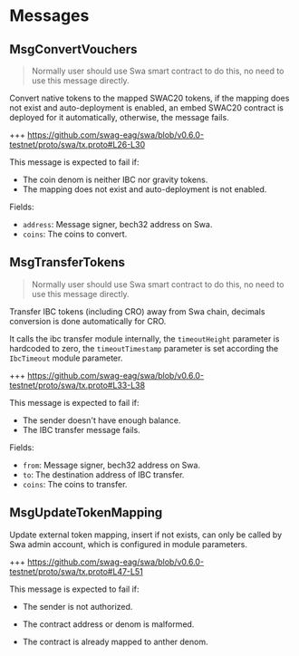<!-- order: 4 -->

# Messages

## MsgConvertVouchers

> Normally user should use Swa smart contract to do this, no need to use this message directly.

Convert native tokens to the mapped SWAC20 tokens, if the mapping does not exist and auto-deployment is enabled, an embed SWAC20 contract is deployed for it automatically, otherwise, the message fails.

+++ https://github.com/swag-eag/swa/blob/v0.6.0-testnet/proto/swa/tx.proto#L26-L30

This message is expected to fail if:

- The coin denom is neither IBC nor gravity tokens.
- The mapping does not exist and auto-deployment is not enabled.

Fields:

- `address`: Message signer, bech32 address on Swa.
- `coins`: The coins to convert.

## MsgTransferTokens

> Normally user should use Swa smart contract to do this, no need to use this message directly.

Transfer IBC tokens (including CRO) away from Swa chain, decimals conversion is done automatically for CRO.

It calls the ibc transfer module internally, the `timeoutHeight` parameter is hardcoded to zero, the `timeoutTimestamp` parameter is set according the `IbcTimeout` module parameter.

+++ https://github.com/swag-eag/swa/blob/v0.6.0-testnet/proto/swa/tx.proto#L33-L38

This message is expected to fail if:

- The sender doesn't have enough balance.
- The IBC transfer message fails.

Fields:

- `from`: Message signer, bech32 address on Swa.
- `to`: The destination address of IBC transfer.
- `coins`: The coins to transfer.

## MsgUpdateTokenMapping

Update external token mapping, insert if not exists, can only be called by Swa admin account, which is configured in module parameters.

+++ https://github.com/swag-eag/swa/blob/v0.6.0-testnet/proto/swa/tx.proto#L47-L51

This message is expected to fail if:

- The sender is not authorized.
- The contract address or denom is malformed.

- The contract is already mapped to anther denom.
